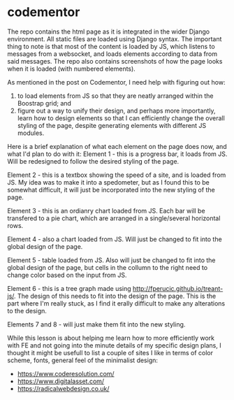 # codementor

The repo contains the html page as it is integrated in the wider Django environment. All static files are loaded using Django syntax. 
The important thing to note is that most of the content is loaded by JS, which listens to messages from a websocket, and loads elements according to data from said messages. The repo also contains screenshots of how the page looks when it is loaded (with numbered elements).

As mentioned in the post on Codementor, I need help with figuring out how: 
1) to load elements from JS so that they are neatly arranged within the Boostrap grid; and
2) figure out a way to unify their design, and perhaps more importantly, learn how to design elements 
    so that I can efficiently change the overall styling of the page, despite generating elements with different JS modules.

Here is a brief explanation of what each element on the page does now, and what I'd plan to do with it:
Element 1 - this is a progress bar, it loads from JS. Will be redesigned to follow the desired styling of the page.

Element 2 - this is a textbox showing the speed of a site, and is loaded from JS. My idea was to make it into a spedometer, but as                 I found this to be somewhat difficult, it will just be incorporated into the new styling of the page.

Element 3 - this is an ordianry chart loaded from JS. Each bar will be transfered to a pie chart, which are arranged in a single/several horizontal rows.

Element 4 - also a chart loaded from JS. Will just be changed to fit into the global design of the page.

Element 5 - table loaded from JS. Also will just be changed to fit into the global design of the page, but cells in the collumn to the right need to change color based on the input from JS. 

Element 6 - this is a tree graph made using http://fperucic.github.io/treant-js/. The design of this needs to fit into the design of the page. This is the part where I'm really stuck, as I find it erally difficult to make any alterations to the design.

Elements 7 and 8 - will just make them fit into the new styling.

While this lesson is about helping me learn how to more efficiently work with FE and not going into the minute details of my specific design plans, I thought it might be usefull to list a couple of sites I like in terms of color scheme, fonts, general feel of the minimalist design:
- https://www.coderesolution.com/
- https://www.digitalasset.com/
- https://radicalwebdesign.co.uk/
